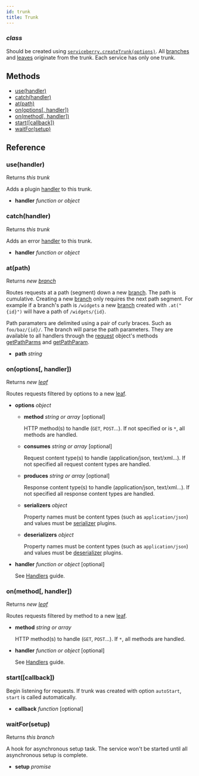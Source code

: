```yaml
---
id: trunk
title: Trunk
---
```


### *class*

Should be created using [`serviceberry.createTrunk(options)`](serviceberry.html#createtrunk-options).
All [branches](branch.html) and [leaves](leaf.html) originate from the trunk. Each
service has only one trunk.




Methods
-------

  - [use(handler)](#usehandler)
  - [catch(handler)](#catchhandler)
  - [at(path)](#atpath)
  - [on(options[, handler])](#onoptions-handler)
  - [on(method[, handler])](#onmethod-handler)
  - [start([callback])](#start-callback)
  - [waitFor(setup)](#waitforsetup)


Reference
---------

### use(handler)

Returns *this trunk*

Adds a plugin [handler](handlers.html) to this trunk.

  - **handler** *function or object*


### catch(handler)

Returns *this trunk*

Adds an error [handler](handlers.html) to this trunk.

  - **handler** *function or object*


### at(path)

Returns *new [branch](branch.html)*

Routes requests at a path (segment) down a new [branch](branch.html). The path is cumulative.
Creating a new [branch](branch.html) only requires the next path segment. For example if a branch's
path is `/widgets` a new [branch](branch.html) created with `.at("{id}")` will have a path of `/widgets/{id}`.

Path paramaters are delimited using a pair of curly braces. Such as `foo/baz/{id}/`.
The branch will parse the path parameters. They are available to all handlers through the
[request](request.html) object's methods [getPathParms](request.html#getpathparams) and
[getPathParam](request.html#getpathparamname).


  - **path** *string*


### on(options[, handler])

Returns *new [leaf](leaf.html)*

Routes requests filtered by options to a new [leaf](leaf.html).

  - **options** *object*
    - **method** *string or array* [optional]

      HTTP method(s) to handle (`GET`, `POST`...). If not specified or is `*`, all methods are handled.

    - **consumes** *string or array* [optional]

      Request content type(s) to handle (application/json, text/xml...). If not specified all request content types are handled.

    - **produces** *string or array* [optional]

      Response content type(s) to handle (application/json, text/xml...). If not specified all response content types are handled.

    - **serializers** *object*

      Property names must be content types (such as `application/json`) and values must be [serializer](plugins.html#serializers-and-deserializers) plugins.

    - **deserializers** *object*

      Property names must be content types (such as `application/json`) and values must be [deserializer](plugins.html#serializers-and-deserializers) plugins.


  - **handler** *function or object* [optional]

    See [Handlers](handlers.html) guide.


### on(method[, handler])

Returns *new [leaf](leaf.html)*

Routes requests filtered by method to a new [leaf](leaf.html).

  - **method** *string or array*

    HTTP method(s) to handle (`GET`, `POST`...). If `*`, all methods are handled.


  - **handler** *function or object* [optional]

    See [Handlers](handlers.html) guide.


### start([callback])



Begin listening for requests. If trunk was created with option `autoStart`,
`start` is called automatically.


  - **callback** *function* [optional]


### waitFor(setup)

Returns *this branch*

A hook for asynchronous setup task. The service won't be started until all
asynchronous setup is complete.


  - **setup** *promise*
